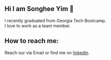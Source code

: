 ## Hi I am Songhee Yim 👋 
I recently graduated from Georgia Tech Bootcamp.<br>
I love to work as a team member.<br>
## How to reach me:
Reach our via Email or find me on [linkedin](www.linkedin.com/in/songhee-y-821442167).


<!--
Here are some ideas to get you started:

- 🔭 I’m currently working on ...
- 🌱 I’m currently learning ...
- 👯 I’m looking to collaborate on ...
- 🤔 I’m looking for help with ...
- 💬 Ask me about ...
- 📫 How to reach me: ...
- 😄 Pronouns: ...
- ⚡ Fun fact: ...
-->
